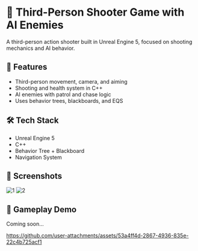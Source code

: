 # 🔫 Third-Person Shooter Game with AI Enemies

A third-person action shooter built in Unreal Engine 5, focused on shooting mechanics and AI behavior.

## 🎯 Features
- Third-person movement, camera, and aiming
- Shooting and health system in C++
- AI enemies with patrol and chase logic
- Uses behavior trees, blackboards, and EQS

## 🛠 Tech Stack
- Unreal Engine 5
- C++
- Behavior Tree + Blackboard
- Navigation System

## 📸 Screenshots

![1](screenshots/1.png)
![2](screenshots/2.png)

## 🎥 Gameplay Demo
Coming soon...

https://github.com/user-attachments/assets/53a4ff4d-2867-4936-835e-22c4b725acf1


 
